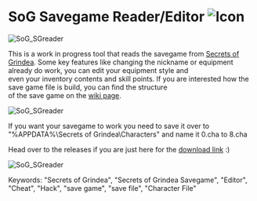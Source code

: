 # SoG Savegame Reader/Editor ![Icon](https://returnnull.de/images/_64.png)

![SoG_SGreader](https://returnnull.de/images/_SoG_SGreader3.png)  

This is a work in progress tool that reads the savegame from [Secrets of Grindea](https://store.steampowered.com/app/269770/Secrets_of_Grindea/).
Some key features like changing the nickname or equipment already do work, you can edit your equipment style and   
even your inventory contents and skill points. If you are interested how the save game file is build, you can find the structure   
of the save game on the [wiki page](https://github.com/tolik518/SoG_SGreader/wiki/Savegame-File-Structure).    
  
![SoG_SGreader](https://returnnull.de/images/_SoG_SGreader2.png)  
  
If you want your savegame to work you need to save it over to "%APPDATA%\Secrets of Grindea\Characters" and name it 0.cha to 8.cha

Head over to the releases if you are just here for the [download link](https://github.com/tolik518/SoG_SGreader/releases) :)

  
![SoG_SGreader](https://returnnull.de/images/_SoG_SGreader.png)

  

Keywords: "Secrets of Grindea", "Secrets of Grindea Savegame", "Editor", "Cheat", "Hack", "save game", "save file", "Character File"
